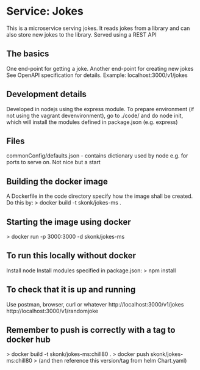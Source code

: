<H1>Service: Jokes</H1>
This is a microservice serving jokes. It reads jokes from a library and can also store new jokes to the library. Served using a REST API

<H2>The basics</H2>
One end-point for getting a joke.
Another end-point for creating new jokes
See OpenAPI specification for details. Example: localhost:3000/v1/jokes

<H2>Development details</H2>
Developed in nodejs using the express module. To prepare environment (if not using the vagrant devenvironment), go to ./code/ and do node init, which will install the modules defined in package.json (e.g. express)

<H2>Files</H2>
commonConfig/defaults.json - contains dictionary used by node e.g. for ports to serve on. Not nice but a start

<H2>Building the docker image</H2>
A Dockerfile in the code directory specify how the image shall be created. Do this by:
> docker build -t skonk/jokes-ms .

<H2>Starting the image using docker</H2>
> docker run -p 3000:3000 -d skonk/jokes-ms

<H2>To run this locally without docker</H2>
Install node
Install modules specified in package.json: > npm install

<H2>To check that it is up and running</H2>
Use postman, browser, curl or whatever
http://localhost:3000/v1/jokes
http://localhost:3000/v1/randomjoke

<H2>Remember to push is correctly with a tag to docker hub</H2>
> docker build -t skonk/jokes-ms:chill80 .
> docker push skonk/jokes-ms:chill80
> (and then reference this version/tag from helm Chart.yaml)

